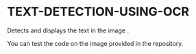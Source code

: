 # TEXT-DETECTION-USING-OCR
Detects and displays the text in the image .

You can test the code on the image provided in the repository.
